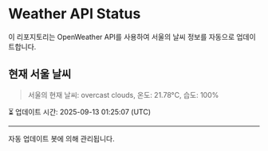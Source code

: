 
# Weather API Status

이 리포지토리는 OpenWeather API를 사용하여 서울의 날씨 정보를 자동으로 업데이트합니다.

## 현재 서울 날씨
> 서울의 현재 날씨: overcast clouds, 온도: 21.78°C, 습도: 100%

⏳ 업데이트 시간: 2025-09-13 01:25:07 (UTC)

---
자동 업데이트 봇에 의해 관리됩니다.
